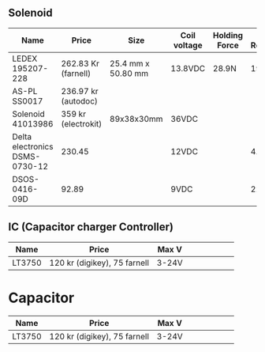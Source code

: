 ## Solenoid 

| Name                           | Price               | Size               | Coil voltage | Holding Force | Coil Resistance | Weigth   | P     |     |
| ------------------------------ | ------------------- | ------------------ | ------------ | ------------- | --------------- | -------- | ----- | --- |
| LEDEX 195207-228               | 262.83 Kr (farnell) | 25.4 mm x 50.80 mm | 13.8VDC      | 28.9N         | 19.2 ohm        | 190.8g   |       |     |
| AS-PL SS0017                   | 236.97 kr (autodoc) |                    |              |               |                 | Ca 300 g |       |     |
| Solenoid 41013986              | 359 kr (electrokit) | 89x38x30mm         | 36VDC        |               |                 | 331g     | 99.7W |     |
| Delta electronics DSMS-0730-12 | 230.45              |                    | 12VDC        |               | 4.5 ohm         | 40.2g    | 3.8W  |     |
| DSOS-0416-09D                  | 92.89               |                    | 9VDC         |               | 22.6ohm         |          |       |     |

## IC  (Capacitor charger Controller)

| Name   | Price                        | Max V |     |     |     |     |     |     |
| ------ | ---------------------------- | ----- | --- | --- | --- | --- | --- | --- |
| LT3750 | 120 kr (digikey), 75 farnell | 3-24V |     |     |     |     |     |     |

# Capacitor 

| Name   | Price                        | Max V |     |     |     |     |     |     |
| ------ | ---------------------------- | ----- | --- | --- | --- | --- | --- | --- |
| LT3750 | 120 kr (digikey), 75 farnell | 3-24V |     |     |     |     |     |     |
